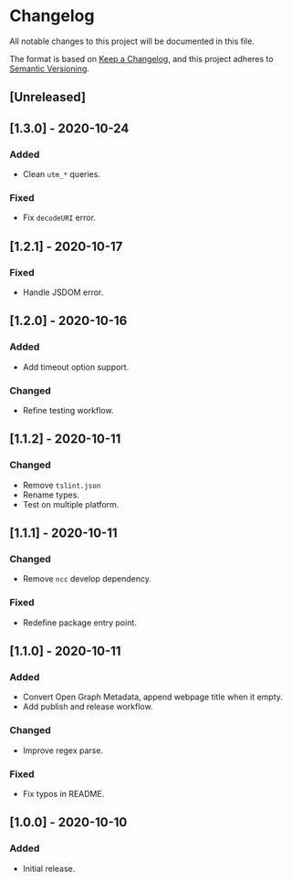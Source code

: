 # Changelog
All notable changes to this project will be documented in this file.

The format is based on [Keep a Changelog](https://keepachangelog.com/en/1.0.0/),
and this project adheres to [Semantic Versioning](https://semver.org/spec/v2.0.0.html).

## [Unreleased]

## [1.3.0] - 2020-10-24

### Added
- Clean `utm_*` queries.

### Fixed
- Fix `decodeURI` error.

## [1.2.1] - 2020-10-17

### Fixed
- Handle JSDOM error.

## [1.2.0] - 2020-10-16

### Added
- Add timeout option support.

### Changed
- Refine testing workflow.

## [1.1.2] - 2020-10-11

### Changed
- Remove `tslint.json`
- Rename types.
- Test on multiple platform.

## [1.1.1] - 2020-10-11

### Changed
- Remove `ncc` develop dependency.

### Fixed
- Redefine package entry point.

## [1.1.0] - 2020-10-11

### Added
- Convert Open Graph Metadata, append webpage title when it empty.
- Add publish and release workflow.

### Changed
- Improve regex parse.

### Fixed
- Fix typos in README.

## [1.0.0] - 2020-10-10

### Added
- Initial release.

